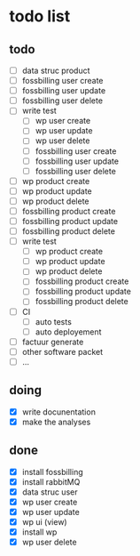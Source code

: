 # todo list

## todo

- [ ] data struc product
- [ ] fossbilling user create
- [ ] fossbilling user update
- [ ] fossbilling user delete
- [ ] write test
    - [ ] wp user create
    - [ ] wp user update
    - [ ] wp user delete
    - [ ] fossbilling user create
    - [ ] fossbilling user update
    - [ ] fossbilling user delete
- [ ] wp product create
- [ ] wp product update
- [ ] wp product delete
- [ ] fossbilling product create
- [ ] fossbilling product update
- [ ] fossbilling product delete
- [ ] write test
    - [ ] wp product create
    - [ ] wp product update
    - [ ] wp product delete
    - [ ] fossbilling product create
    - [ ] fossbilling product update
    - [ ] fossbilling product delete
 - [ ] CI
    - [ ] auto tests
    - [ ] auto deployement
- [ ] factuur generate
- [ ] other software packet
- [ ] ...

## doing

 - [x] write docunentation
 - [x] make the analyses

## done

- [x] install fossbilling
- [x] install rabbitMQ
- [x] data struc user
- [x] wp user create
- [x] wp user update
- [x] wp ui (view)
- [x] install wp
- [x] wp user delete